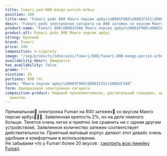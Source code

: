 ```yaml
---
title: fumari-pod-800-mango-persik-arbuz
position: 280
title-seo: "Fumari pods 800 Манго персик арбуз\U0001F96D\U0001F351\U0001F349"
descr: "Fumari pods электронная сигарета на 800 затяжек со вкусом Манго персик арбуз\U0001F96D\U0001F351\U0001F349"
product-name: "Fumari 800\U0001F4A8 Манго персик арбуз\U0001F96D\U0001F351\U0001F349"
product-alt: Fumari pods 800 Манго персик арбуз
strong: Крепкий
brand: Fumari
price: 240
composition: e-sigarety
image: "/img/products/odnorazki/fumari/800/fumari-800-mango-persik-arbuz.png"
availability-descr: Ожидается
has_availability: false
gramm: "-"
nicotine: 2%
portions: 800 тяг
taste: "Манго персик арбуз\U0001F96D\U0001F351\U0001F349"
form: Одноразовая электронная сигарета
composition-product: Пищевой пропиленгликоль, растительный глицерин, ароматизатор,
  никотин
---
```


Премиальная🥇 электронка Fumari на 800 затяжек💨 со вкусом Манго персик арбуз🥭🍑🍉. Заявленная крепость 2%, но на деле немного больше. Тянется очень легко и приятно (не сравнить ни с одним другим устройством). Заявленное количество затяжек соответствует действительности. Приятный матовый корпус делают этот девайс очень удобным и комфортным в использовании.<br>
Не забываем что у Fumari более 20 вкусов : [смотреть всю линейку Fumari](/fumari).